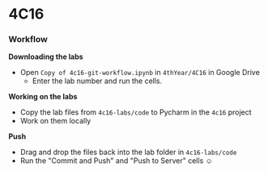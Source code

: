 # 4C16 

### Workflow 

**Downloading the labs**
- Open `Copy of 4c16-git-workflow.ipynb` in `4thYear/4C16` in Google Drive 
    - Enter the lab number and run the cells. 

**Working on the labs**
- Copy the lab files from `4c16-labs/code` to Pycharm in the `4c16` project 
- Work on them locally

**Push**
- Drag and drop the files back into the lab folder in `4c16-labs/code`
- Run the "Commit and Push" and "Push to Server" cells :relaxed: